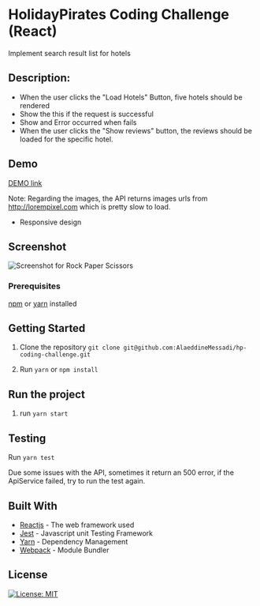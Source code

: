 # HolidayPirates Coding Challenge (React)
Implement search result list for hotels

## Description:
- When the user clicks the "Load Hotels" Button, five hotels should be rendered
- Show the this if the request is successful
- Show and Error occurred when fails
- When the user clicks the "Show reviews" button, the reviews should be loaded for the specific hotel.


## Demo

[DEMO link](https://dist-ihhctrvagv.now.sh )

Note: Regarding the images, the API returns images urls from http://lorempixel.com which is pretty slow to load.

- Responsive design

## Screenshot
![Screenshot for Rock Paper Scissors](https://raw.githubusercontent.com/AlaeddineMessadi/hp-coding-challenge/master/assets/screenshot-hp.png)

### Prerequisites
[npm](https://www.npmjs.com/get-npm) or [yarn](https://yarnpkg.com/en/docs/install) installed

## Getting Started
1. Clone the repository
`git clone git@github.com:AlaeddineMessadi/hp-coding-challenge.git`

2. Run `yarn` or `npm install`


## Run the project 
1. run `yarn start`

## Testing

Run `yarn test`

Due some issues with the API, sometimes it return an 500 error, if the ApiService failed, try to run the test again.

## Built With
* [Reactjs](https://reactjs.org/) - The web framework used
* [Jest](https://jestjs.io) - Javascript unit Testing Framework
* [Yarn](https://yarnpkg.com/) - Dependency Management
* [Webpack](https://webpack.js.org) - Module Bundler

## License
[![License: MIT](https://img.shields.io/badge/License-MIT-yellow.svg)](https://opensource.org/licenses/MIT)
